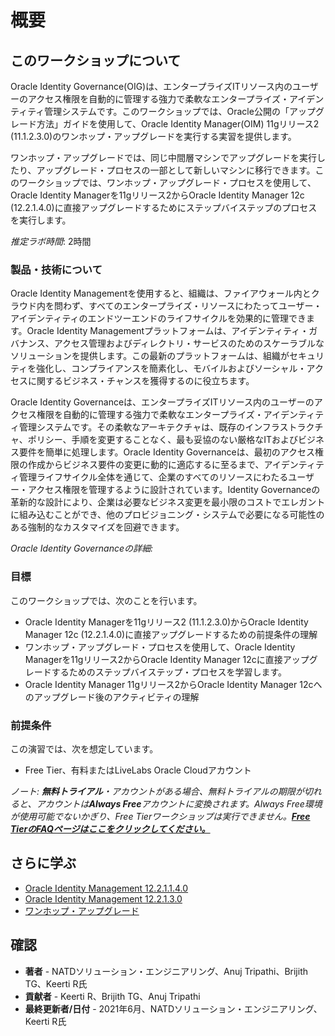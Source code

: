 # 概要

## このワークショップについて

Oracle Identity Governance(OIG)は、エンタープライズITリソース内のユーザーのアクセス権限を自動的に管理する強力で柔軟なエンタープライズ・アイデンティティ管理システムです。このワークショップでは、Oracle公開の「アップグレード方法」ガイドを使用して、Oracle Identity Manager(OIM) 11gリリース2 (11.1.2.3.0)のワンホップ・アップグレードを実行する実習を提供します。

ワンホップ・アップグレードでは、同じ中間層マシンでアップグレードを実行したり、アップグレード・プロセスの一部として新しいマシンに移行できます。このワークショップでは、ワンホップ・アップグレード・プロセスを使用して、Oracle Identity Managerを11gリリース2からOracle Identity Manager 12c (12.2.1.4.0)に直接アップグレードするためにステップバイステップのプロセスを実行します。

_推定ラボ時間_: 2時間

### 製品・技術について

Oracle Identity Managementを使用すると、組織は、ファイアウォール内とクラウド内を問わず、すべてのエンタープライズ・リソースにわたってユーザー・アイデンティティのエンドツーエンドのライフサイクルを効果的に管理できます。Oracle Identity Managementプラットフォームは、アイデンティティ・ガバナンス、アクセス管理およびディレクトリ・サービスのためのスケーラブルなソリューションを提供します。この最新のプラットフォームは、組織がセキュリティを強化し、コンプライアンスを簡素化し、モバイルおよびソーシャル・アクセスに関するビジネス・チャンスを獲得するのに役立ちます。

Oracle Identity Governanceは、エンタープライズITリソース内のユーザーのアクセス権限を自動的に管理する強力で柔軟なエンタープライズ・アイデンティティ管理システムです。その柔軟なアーキテクチャは、既存のインフラストラクチャ、ポリシー、手順を変更することなく、最も妥協のない厳格なITおよびビジネス要件を簡単に処理します。Oracle Identity Governanceは、最初のアクセス権限の作成からビジネス要件の変更に動的に適応するに至るまで、アイデンティティ管理ライフサイクル全体を通じて、企業のすべてのリソースにわたるユーザー・アクセス権限を管理するように設計されています。Identity Governanceの革新的な設計により、企業は必要なビジネス変更を最小限のコストでエレガントに組み込むことができ、他のプロビジョニング・システムで必要になる可能性のある強制的なカスタマイズを回避できます。

_Oracle Identity Governanceの詳細:_

[](youtube:YdvKkstK4o8)

### 目標

このワークショップでは、次のことを行います。

*   Oracle Identity Managerを11gリリース2 (11.1.2.3.0)からOracle Identity Manager 12c (12.2.1.4.0)に直接アップグレードするための前提条件の理解
*   ワンホップ・アップグレード・プロセスを使用して、Oracle Identity Managerを11gリリース2からOracle Identity Manager 12cに直接アップグレードするためのステップバイステップ・プロセスを学習します。
*   Oracle Identity Manager 11gリリース2からOracle Identity Manager 12cへのアップグレード後のアクティビティの理解

### 前提条件

この演習では、次を想定しています。

*   Free Tier、有料またはLiveLabs Oracle Cloudアカウント

_ノート: **無料トライアル**・アカウントがある場合、無料トライアルの期限が切れると、アカウントは**Always Free**アカウントに変換されます。Always Free環境が使用可能でないかぎり、Free Tierワークショップは実行できません。**[Free TierのFAQページはここをクリックしてください。](https://www.oracle.com/cloud/free/faq.html)**_

## さらに学ぶ

*   [Oracle Identity Management 12.2.1.1.4.0](https://docs.oracle.com/en/middleware/idm/suite/12.2.1.4/index.html)
*   [Oracle Identity Management 12.2.1.3.0](https://docs.oracle.com/en/middleware/idm/suite/12.2.1.3/index.html)
*   [ワンホップ・アップグレード](https://docs.oracle.com/en/middleware/fusion-middleware/12.2.1.4/iamup/one-hop-upgrade-oracle-identity-manager.html)

## 確認

*   **著者** - NATDソリューション・エンジニアリング、Anuj Tripathi、Brijith TG、Keerti R氏
*   **貢献者** - Keerti R、Brijith TG、Anuj Tripathi
*   **最終更新者/日付** - 2021年6月、NATDソリューション・エンジニアリング、Keerti R氏